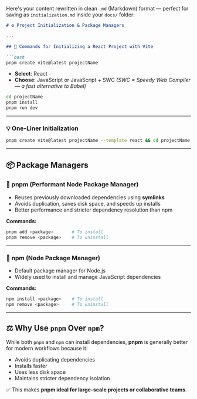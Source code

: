 Here's your content rewritten in clean `.md` (Markdown) format — perfect for saving as `initialization.md` inside your `docs/` folder:

````md
# ⚙️ Project Initialization & Package Managers

---

## 🚀 Commands for Initializing a React Project with Vite

```bash
pnpm create vite@latest projectName
````

* **Select**: React
* **Choose**: JavaScript or JavaScript + SWC
  *(SWC = Speedy Web Compiler — a fast alternative to Babel)*

```bash
cd projectName
pnpm install
pnpm run dev
```

---

### 💡 One-Liner Initialization

```bash
pnpm create vite@latest projectName --template react && cd projectName && pnpm install && pnpm run dev
```

---

## 📦 Package Managers

### 🔹 pnpm (Performant Node Package Manager)

* Reuses previously downloaded dependencies using **symlinks**
* Avoids duplication, saves disk space, and speeds up installs
* Better performance and stricter dependency resolution than npm

**Commands:**

```bash
pnpm add <package>       # To install
pnpm remove <package>    # To uninstall
```

---

### 🔹 npm (Node Package Manager)

* Default package manager for Node.js
* Widely used to install and manage JavaScript dependencies

**Commands:**

```bash
npm install <package>    # To install
npm remove <package>     # To uninstall
```

---

## ⚖️ Why Use `pnpm` Over `npm`?

While both `pnpm` and `npm` can install dependencies, **pnpm** is generally better for modern workflows because it:

* Avoids duplicating dependencies
* Installs faster
* Uses less disk space
* Maintains stricter dependency isolation

✅ This makes **pnpm ideal for large-scale projects or collaborative teams**.

